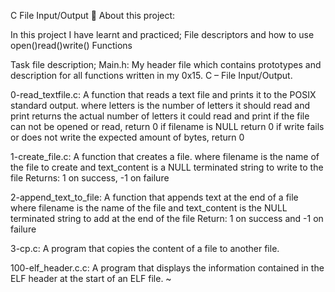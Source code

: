 C File Input/Output 📃  About this project:

In this project I have learnt and practiced; File descriptors and how to use open()read()write() Functions

Task file description;
Main.h: My header file which contains prototypes and description for all functions written in my 0x15. C – File Input/Output.

0-read_textfile.c: A function that reads a text file and prints it to the POSIX standard output.
where letters is the number of letters it should read and print
returns the actual number of letters it could read and print
if the file can not be opened or read, return 0
if filename is NULL return 0
if write fails or does not write the expected amount of bytes, return 0

1-create_file.c: A function that creates a file.
where filename is the name of the file to create and text_content is a NULL terminated string to write to the file
Returns: 1 on success, -1 on failure

2-append_text_to_file: A function that appends text at the end of a file
where filename is the name of the file and text_content is the NULL terminated string to add at the end of the file
Return: 1 on success and -1 on failure

3-cp.c: A program that copies the content of a file to another file.

100-elf_header.c.c: A program that displays the information contained in the ELF header at the start of an ELF file.
~                                                                                             
